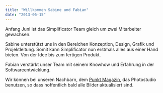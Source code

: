 ```yaml
---
title: "Willkommen Sabine und Fabian"
date: "2013-06-15"
---
```


Anfang Juni ist das Simplificator Team gleich um zwei Mitarbeiter gewachsen. 

Sabine unterstützt uns in den Bereichen Konzeption, Design, Grafik und Projektleitung. Somit kann Simplificator nun erstmals alles aus einer Hand bieten. Von der Idee bis zum fertigen Produkt.

Fabian verstärkt unser Team mit seinem Knowhow und Erfahrung in der Softwareentwicklung.

Wir können bei unseren Nachbarn, dem [Punkt Magazin](http://www.punktmagazin.ch/), das Photostudio benutzen, so dass hoffentlich bald alle Bilder aktualisiert sind.
